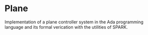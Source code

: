 # Plane

Implementation of a plane controller system in the Ada programming language and its formal verication with the utilities of SPARK.
